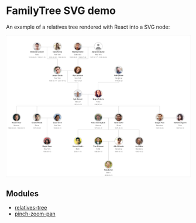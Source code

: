 # FamilyTree SVG demo

An example of a relatives tree rendered with React into a SVG node:

![](./demo.png)

## Modules

* [relatives-tree](https://www.npmjs.com/package/relatives-tree)
* [pinch-zoom-pan](https://www.npmjs.com/package/pinch-zoom-pan)
